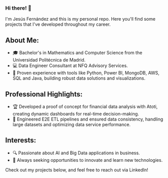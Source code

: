 
### Hi there! 👋
I'm Jesús Fernández and this is my personal repo. Here you'll find some projects that I've developed throughout my career.

## About Me:
- 🎓 Bachelor's in Mathematics and Computer Science from the Universidad Politécnica de Madrid.
- 💻 Data Engineer Consultant at NFQ Advisory Services.
- 🔧 Proven experience with tools like Python, Power BI, MongoDB, AWS, SQL and Java, building robust data solutions and visualizations.

## Professional Highlights:
- 🏆 Developed a proof of concept for financial data analysis with Atoti, creating dynamic dashboards for real-time decision-making.
- 📂 Engineered E2E ETL pipelines and ensured data consistency, handling large datasets and optimizing data service performance.

## Interests:
- 🔍 Passionate about AI and Big Data applications in business.
- 🎯 Always seeking opportunities to innovate and learn new technologies.
  
Check out my projects below, and feel free to reach out via LinkedIn!
